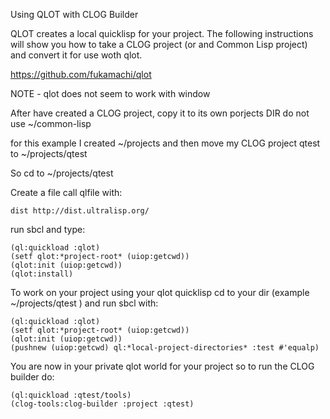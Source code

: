 Using QLOT with CLOG Builder

QLOT creates a local quicklisp for your project. The following instructions
will show you how to take a CLOG project (or and Common Lisp project) and
convert it for use woth qlot.

https://github.com/fukamachi/qlot

NOTE - qlot does not seem to work with window

After have created a CLOG project, copy it to its own porjects DIR do not use 
~/common-lisp


for this example I created ~/projects and then move my CLOG project qtest to
~/projects/qtest

So cd to ~/projects/qtest

Create a file call qlfile with:

```
dist http://dist.ultralisp.org/
```

run sbcl and type:

```
(ql:quickload :qlot)
(setf qlot:*project-root* (uiop:getcwd))
(qlot:init (uiop:getcwd))
(qlot:install)
```

To work on your project using your qlot quicklisp cd to your dir (example
~/projects/qtest ) and run
sbcl with:

```
(ql:quickload :qlot)
(setf qlot:*project-root* (uiop:getcwd))
(qlot:init (uiop:getcwd))
(pushnew (uiop:getcwd) ql:*local-project-directories* :test #'equalp)
```

You are now in your private qlot world for your project so to run the CLOG
builder do:

```
(ql:quickload :qtest/tools)
(clog-tools:clog-builder :project :qtest)
```
